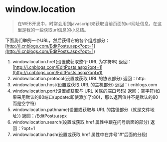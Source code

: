 # window.location

> 在WEB开发中，时常会用到javascript来获取当前页面的url网址信息，在这里是我的一些获取url信息的小总结。

下面我们举例一个URL，然后获得它的各个组成部分：[http://i.cnblogs.com/EditPosts.aspx?opt=1](http://i.cnblogs.com/EditPosts.aspx?opt=1)

1. window.location.href\(设置或获取整个 URL 为字符串\) 返回：[http://i.cnblogs.com/EditPosts.aspx?opt=1](http://i.cnblogs.com/EditPosts.aspx?opt=1)
2. window.location.protocol\(设置或获取 URL 的协议部分\) 返回：http:
3. window.location.host\(设置或获取 URL 的主机部分\) 返回：i.cnblogs.com
4. window.location.port\(设置或获取与 URL 关联的端口号码\) 返回：空字符\(如果采用默认的80端口\(update:即使添加了:80\)，那么返回值并不是默认的80而是空字符\)
5. window.location.pathname\(设置或获取与 URL 的路径部分（就是文件地址）\) 返回：/EditPosts.aspx
6. window.location.search\(设置或获取 href 属性中跟在问号后面的部分\) 返回：?opt=1
7. window.location.hash\(设置或获取 href 属性中在井号“\#”后面的分段\)

